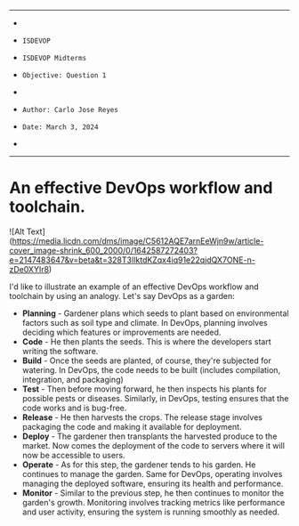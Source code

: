 **********************************************************************
*
*     ISDEVOP
*     ISDEVOP Midterms
*     Objective: Question 1
*     
*     Author: Carlo Jose Reyes
*     Date: March 3, 2024
*     
**********************************************************************

# An effective DevOps workflow and toolchain.

![Alt Text] (https://media.licdn.com/dms/image/C5612AQE7arnEeWjn9w/article-cover_image-shrink_600_2000/0/1642587272403?e=2147483647&v=beta&t=328T3IlktdKZqx4iq91e22qjdQX7ONE-n-zDe0XYIr8)

I'd like to illustrate an example of an effective DevOps workflow and toolchain by using an analogy. Let's
say DevOps as a garden:

- **Planning** - Gardener plans which seeds to plant based on environmental factors such as soil type and climate. In DevOps, planning involves deciding which features or improvements are needed.
- **Code** - He then plants the seeds. This is where the developers start writing the software.
- **Build** - Once the seeds are planted, of course, they're subjected for watering. In DevOps, the code needs to be built (includes compilation, integration, and packaging)
- **Test** - Then before moving forward, he then inspects his plants for possible pests or diseases. Similarly, in DevOps, testing ensures that the code works and is bug-free.
- **Release** - He then harvests the crops. The release stage involves packaging the code and making it available for deployment.
- **Deploy** - The gardener then transplants the harvested produce to the market. Now comes the deployment of the code to servers where it will now be accessible to users.
- **Operate** - As for this step, the gardener tends to his garden. He continues to manage the garden. Same for DevOps, operating involves managing the deployed software, ensuring its health and performance.
- **Monitor** - Similar to the previous step, he then continues to monitor the garden's growth. Monitoring involves tracking metrics like performance and user activity, ensuring the system is running smoothly as needed.


